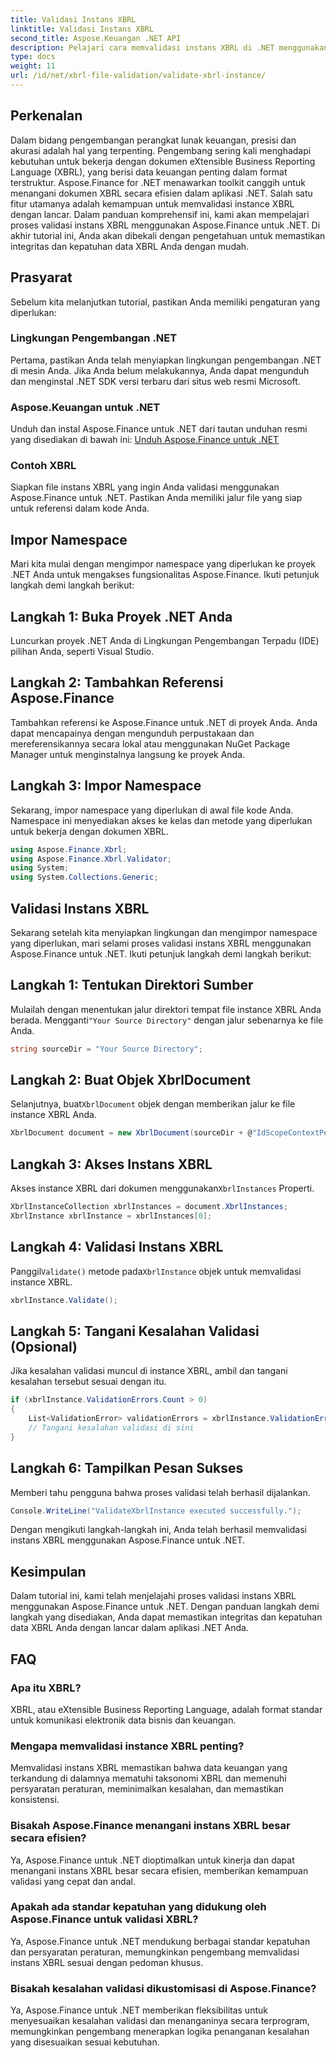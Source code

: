 ```yaml
---
title: Validasi Instans XBRL
linktitle: Validasi Instans XBRL
second_title: Aspose.Keuangan .NET API
description: Pelajari cara memvalidasi instans XBRL di .NET menggunakan Aspose.Finance. Pastikan integritas dan kepatuhan data dengan mudah. #Aspose #Keuangan #XBRL
type: docs
weight: 11
url: /id/net/xbrl-file-validation/validate-xbrl-instance/
---
```

## Perkenalan
Dalam bidang pengembangan perangkat lunak keuangan, presisi dan akurasi adalah hal yang terpenting. Pengembang sering kali menghadapi kebutuhan untuk bekerja dengan dokumen eXtensible Business Reporting Language (XBRL), yang berisi data keuangan penting dalam format terstruktur. Aspose.Finance for .NET menawarkan toolkit canggih untuk menangani dokumen XBRL secara efisien dalam aplikasi .NET. Salah satu fitur utamanya adalah kemampuan untuk memvalidasi instance XBRL dengan lancar. Dalam panduan komprehensif ini, kami akan mempelajari proses validasi instans XBRL menggunakan Aspose.Finance untuk .NET. Di akhir tutorial ini, Anda akan dibekali dengan pengetahuan untuk memastikan integritas dan kepatuhan data XBRL Anda dengan mudah.
## Prasyarat
Sebelum kita melanjutkan tutorial, pastikan Anda memiliki pengaturan yang diperlukan:
### Lingkungan Pengembangan .NET
Pertama, pastikan Anda telah menyiapkan lingkungan pengembangan .NET di mesin Anda. Jika Anda belum melakukannya, Anda dapat mengunduh dan menginstal .NET SDK versi terbaru dari situs web resmi Microsoft.
### Aspose.Keuangan untuk .NET
Unduh dan instal Aspose.Finance untuk .NET dari tautan unduhan resmi yang disediakan di bawah ini:
[Unduh Aspose.Finance untuk .NET](https://releases.aspose.com/finance/net/)
### Contoh XBRL
Siapkan file instans XBRL yang ingin Anda validasi menggunakan Aspose.Finance untuk .NET. Pastikan Anda memiliki jalur file yang siap untuk referensi dalam kode Anda.
## Impor Namespace
Mari kita mulai dengan mengimpor namespace yang diperlukan ke proyek .NET Anda untuk mengakses fungsionalitas Aspose.Finance. Ikuti petunjuk langkah demi langkah berikut:
## Langkah 1: Buka Proyek .NET Anda
Luncurkan proyek .NET Anda di Lingkungan Pengembangan Terpadu (IDE) pilihan Anda, seperti Visual Studio.
## Langkah 2: Tambahkan Referensi Aspose.Finance
Tambahkan referensi ke Aspose.Finance untuk .NET di proyek Anda. Anda dapat mencapainya dengan mengunduh perpustakaan dan mereferensikannya secara lokal atau menggunakan NuGet Package Manager untuk menginstalnya langsung ke proyek Anda.
## Langkah 3: Impor Namespace
Sekarang, impor namespace yang diperlukan di awal file kode Anda. Namespace ini menyediakan akses ke kelas dan metode yang diperlukan untuk bekerja dengan dokumen XBRL.
```csharp
using Aspose.Finance.Xbrl;
using Aspose.Finance.Xbrl.Validator;
using System;
using System.Collections.Generic;
```
## Validasi Instans XBRL
Sekarang setelah kita menyiapkan lingkungan dan mengimpor namespace yang diperlukan, mari selami proses validasi instans XBRL menggunakan Aspose.Finance untuk .NET. Ikuti petunjuk langkah demi langkah berikut:
## Langkah 1: Tentukan Direktori Sumber
 Mulailah dengan menentukan jalur direktori tempat file instance XBRL Anda berada. Mengganti`"Your Source Directory"` dengan jalur sebenarnya ke file Anda.
```csharp
string sourceDir = "Your Source Directory";
```
## Langkah 2: Buat Objek XbrlDocument
 Selanjutnya, buat`XbrlDocument` objek dengan memberikan jalur ke file instance XBRL Anda.
```csharp
XbrlDocument document = new XbrlDocument(sourceDir + @"IdScopeContextPeriodStartAfterEnd.xml");
```
## Langkah 3: Akses Instans XBRL
 Akses instance XBRL dari dokumen menggunakan`XbrlInstances` Properti.
```csharp
XbrlInstanceCollection xbrlInstances = document.XbrlInstances;
XbrlInstance xbrlInstance = xbrlInstances[0];
```
## Langkah 4: Validasi Instans XBRL
 Panggil`Validate()` metode pada`XbrlInstance` objek untuk memvalidasi instance XBRL.
```csharp
xbrlInstance.Validate();
```
## Langkah 5: Tangani Kesalahan Validasi (Opsional)
Jika kesalahan validasi muncul di instance XBRL, ambil dan tangani kesalahan tersebut sesuai dengan itu.
```csharp
if (xbrlInstance.ValidationErrors.Count > 0)
{
    List<ValidationError> validationErrors = xbrlInstance.ValidationErrors;
    // Tangani kesalahan validasi di sini
}
```
## Langkah 6: Tampilkan Pesan Sukses
Memberi tahu pengguna bahwa proses validasi telah berhasil dijalankan.
```csharp
Console.WriteLine("ValidateXbrlInstance executed successfully.");
```
Dengan mengikuti langkah-langkah ini, Anda telah berhasil memvalidasi instans XBRL menggunakan Aspose.Finance untuk .NET.
## Kesimpulan
Dalam tutorial ini, kami telah menjelajahi proses validasi instans XBRL menggunakan Aspose.Finance untuk .NET. Dengan panduan langkah demi langkah yang disediakan, Anda dapat memastikan integritas dan kepatuhan data XBRL Anda dengan lancar dalam aplikasi .NET Anda.
## FAQ
### Apa itu XBRL?
XBRL, atau eXtensible Business Reporting Language, adalah format standar untuk komunikasi elektronik data bisnis dan keuangan.
### Mengapa memvalidasi instance XBRL penting?
Memvalidasi instans XBRL memastikan bahwa data keuangan yang terkandung di dalamnya mematuhi taksonomi XBRL dan memenuhi persyaratan peraturan, meminimalkan kesalahan, dan memastikan konsistensi.
### Bisakah Aspose.Finance menangani instans XBRL besar secara efisien?
Ya, Aspose.Finance untuk .NET dioptimalkan untuk kinerja dan dapat menangani instans XBRL besar secara efisien, memberikan kemampuan validasi yang cepat dan andal.
### Apakah ada standar kepatuhan yang didukung oleh Aspose.Finance untuk validasi XBRL?
Ya, Aspose.Finance untuk .NET mendukung berbagai standar kepatuhan dan persyaratan peraturan, memungkinkan pengembang memvalidasi instans XBRL sesuai dengan pedoman khusus.
### Bisakah kesalahan validasi dikustomisasi di Aspose.Finance?
Ya, Aspose.Finance untuk .NET memberikan fleksibilitas untuk menyesuaikan kesalahan validasi dan menanganinya secara terprogram, memungkinkan pengembang menerapkan logika penanganan kesalahan yang disesuaikan sesuai kebutuhan.